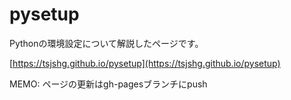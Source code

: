 # pysetup


Pythonの環境設定について解説したページです。

[https://tsjshg.github.io/pysetup](https://tsjshg.github.io/pysetup)


MEMO: ページの更新はgh-pagesブランチにpush
